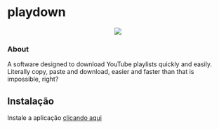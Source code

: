 # playdown

<p align="center">
  <img src="https://cdn.upload.systems/uploads/HSvL4p5o.png">
</p>


### About
A software designed to download YouTube playlists quickly and easily. Literally copy, paste and download, easier and faster than that is impossible, right?


## Instalação

Instale a aplicação <a href="https://github.com/tago-dev/playdown/releases/tag/final">clicando aqui</a>
